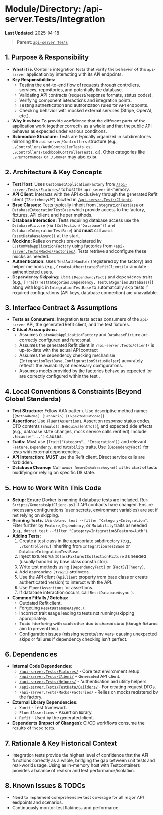# Module/Directory: /api-server.Tests/Integration

**Last Updated:** 2025-04-18

> **Parent:** [`api-server.Tests`](../README.md)

## 1. Purpose & Responsibility

* **What it is:** Contains integration tests that verify the behavior of the `api-server` application by interacting with its API endpoints.
* **Key Responsibilities:**
    * Testing the end-to-end flow of requests through controllers, services, repositories, and potentially the database.
    * Validating API contracts (request/response formats, status codes).
    * Verifying component interactions and integration points.
    * Testing authentication and authorization rules for API endpoints.
    * Checking behavior with mocked external services (Stripe, OpenAI, etc.).
* **Why it exists:** To provide confidence that the different parts of the application work together correctly as a whole and that the public API behaves as expected under various conditions.
* **Submodule Structure:** Tests are typically organized in subdirectories mirroring the `api-server/Controllers` structure (e.g., `./Controllers/AuthControllerTests.cs`, `./Controllers/CookbookControllerTests.cs`). Other categories like `./Performance/` or `./Smoke/` may also exist.

## 2. Architecture & Key Concepts

* **Test Host:** Uses `CustomWebApplicationFactory` from [`/api-server.Tests/Fixtures/`](../Fixtures/README.md) to host the `api-server` in-memory.
* **API Client:** Interacts with the API exclusively through the generated Refit client (`IZarichneyAPI`) located in [`/api-server.Tests/Client/`](../Client/README.md).
* **Base Classes:** Tests typically inherit from `IntegrationTestBase` or `DatabaseIntegrationTestBase` which provide access to the factory, fixtures, API client, and helper methods.
* **Database Interaction:** Tests requiring database access use the `DatabaseFixture` (via `[Collection("Database")]` and `DatabaseIntegrationTestBase`) and **must** call `await ResetDatabaseAsync()` at the start.
* **Mocking:** Relies on mocks pre-registered by `CustomWebApplicationFactory` using factories from [`/api-server.Tests/Mocks/Factories/`](../Mocks/Factories/README.md). Tests retrieve and configure these mocks as needed.
* **Authentication:** Uses `TestAuthHandler` (registered by the factory) and helper methods (e.g., `CreateAuthenticatedRefitClient`) to simulate authenticated users.
* **Dependency Skipping:** Uses `[DependencyFact]` and dependency traits (e.g., `[Trait(TestCategories.Dependency, TestCategories.Database)]`) along with logic in `IntegrationTestBase` to automatically skip tests if required configurations (API keys, database connection) are unavailable.

## 3. Interface Contract & Assumptions

* **Tests as Consumers:** Integration tests act as consumers of the `api-server` API, the generated Refit client, and the test fixtures.
* **Critical Assumptions:**
    * Assumes `CustomWebApplicationFactory` and `DatabaseFixture` are correctly configured and functional.
    * Assumes the generated Refit client in [`/api-server.Tests/Client/`](../Client/README.md) is up-to-date with the actual API contract.
    * Assumes the dependency checking mechanism (`IntegrationTestBase`, `ConfigurationStatusHelper`) accurately reflects the availability of necessary configurations.
    * Assumes mocks provided by the factories behave as expected (or are correctly configured within the test).

## 4. Local Conventions & Constraints (Beyond Global Standards)

* **Test Structure:** Follow AAA pattern. Use descriptive method names (`[MethodName]_[Scenario]_[ExpectedOutcome]`).
* **Assertions:** Use `FluentAssertions`. Assert on response status codes, DTO contents (`Should().BeEquivalentTo()`), and expected side effects (e.g., database state changes, mock service calls verified). Include `.Because("...")` clauses.
* **Traits:** Must use `[Trait("Category", "Integration")]` and relevant `Feature`, `Dependency`, and `Mutability` traits. Use `[DependencyFact]` for tests with external dependencies.
* **API Interaction:** **MUST** use the Refit client. Direct service calls are forbidden.
* **Database Cleanup:** Call `await ResetDatabaseAsync()` at the start of tests modifying or relying on specific DB state.

## 5. How to Work With This Code

* **Setup:** Ensure Docker is running if database tests are included. Run `Scripts/GenerateApiClient.ps1` if API contracts have changed. Ensure necessary configurations (user secrets, environment variables) are set if not relying on skipping.
* **Running Tests:** Use `dotnet test --filter "Category=Integration"`. Filter further by `Feature`, `Dependency`, or `Mutability` traits as needed (e.g., `dotnet test --filter "Category=Integration&Feature=Auth"`).
* **Adding Tests:**
    1.  Create a test class in the appropriate subdirectory (e.g., `./Controllers/`) inheriting from `IntegrationTestBase` or `DatabaseIntegrationTestBase`.
    2.  Inject fixtures via `IClassFixture`/`ICollectionFixture` as needed (usually handled by base class constructor).
    3.  Write test methods using `[DependencyFact]` or `[Fact]`/`[Theory]`.
    4.  Add appropriate `[Trait]` attributes.
    5.  Use the API client (`ApiClient` property from base class or create authenticated version) to interact with the API.
    6.  Use `FluentAssertions` for assertions.
    7.  If database interaction occurs, call `ResetDatabaseAsync()`.
* **Common Pitfalls / Gotchas:**
    * Outdated Refit client.
    * Forgetting `ResetDatabaseAsync()`.
    * Incorrect trait usage leading to tests not running/skipping appropriately.
    * Tests interfering with each other due to shared state (though fixtures aim to prevent this).
    * Configuration issues (missing secrets/env vars) causing unexpected skips or failures if dependency checking isn't perfect.

## 6. Dependencies

* **Internal Code Dependencies:**
    * [`/api-server.Tests/Fixtures/`](../Fixtures/README.md) - Core test environment setup.
    * [`/api-server.Tests/Client/`](../Client/README.md) - Generated API client.
    * [`/api-server.Tests/Helpers/`](../Helpers/README.md) - Authentication and utility helpers.
    * [`/api-server.Tests/TestData/Builders/`](../TestData/Builders/README.md) - For creating request DTOs.
    * [`/api-server.Tests/Mocks/Factories/`](../Mocks/Factories/README.md) - Relies on mocks registered by the factory.
* **External Library Dependencies:**
    * `Xunit` - Test framework.
    * `FluentAssertions` - Assertion library.
    * `Refit` - Used by the generated client.
* **Dependents (Impact of Changes):** CI/CD workflows consume the results of these tests.

## 7. Rationale & Key Historical Context

* Integration tests provide the highest level of confidence that the API functions correctly as a whole, bridging the gap between unit tests and real-world usage. Using an in-memory host with Testcontainers provides a balance of realism and test performance/isolation.

## 8. Known Issues & TODOs

* Need to implement comprehensive test coverage for all major API endpoints and scenarios.
* Continuously monitor test flakiness and performance.